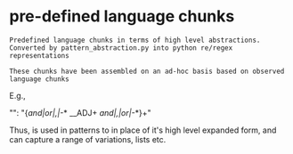# pre-defined language chunks

    Predefined language chunks in terms of high level abstractions. Converted by pattern_abstraction.py into python re/regex representations
    
    These chunks have been assembled on an ad-hoc basis based on observed language chunks
    
E.g., 

"<adj>": "{_and|or|,|-_* __ADJ+ _and|,|or|-_*}+"
    
Thus, <adj> is used in patterns to in place of it's high level expanded form, and can capture a range of variations, lists etc.




